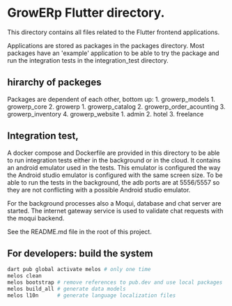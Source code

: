 # GrowERp Flutter directory.

This directory contains all files related to the Flutter frontend applications.

Applications are stored as packages in the packages directory. Most packages have an 'example' application to be able to try the package and run the integration tests in the integration_test directory.

## hirarchy of packeges

Packages are dependent of each other, bottom up:
    1. growerp_models
        1. growerp_core
        2. growerp
            1. growerp_catalog
            2. growerp_order_acounting
            3. growerp_inventory
            4. growerp_website
                1. admin
                2. hotel
                3. freelance


## Integration test,
A docker compose and Dockerfile are provided in this directory to be able to run integration tests either in the background or in the cloud. It contains an android emulator used in the tests. This emulator is configured the way the Android studio emulator is configured with the same screen size.
To be able to run the tests in the background, the adb ports are at 5556/5557 so they are not conflicting with a possible Android studio emulator.

For the background processes also a Moqui, database and chat server are started. The internet gateway service is used to validate chat requests with the moqui backend.

See the README.md file in the root of this project.

## For developers: build the system

```sh
dart pub global activate melos # only one time
melos clean
melos bootstrap # remove references to pub.dev and use local packages
melos build_all # generate data models
melos l10n      # generate language localization files
```
